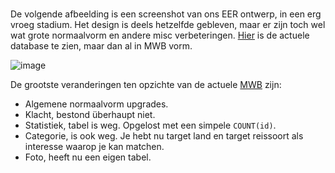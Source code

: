 #

De volgende afbeelding is een screenshot van ons EER ontwerp, in een erg vroeg stadium. Het design is
deels hetzelfde gebleven, maar er zijn toch wel wat grote normaalvorm en andere misc verbeteringen. [Hier](https://gitlab.fdmci.hva.nl/FYS/2223/is110/team-3/-/wikis/Media/2.-MWB) is de actuele database te zien, maar dan al in MWB vorm.

![image](uploads/6160f018e6a5f4f870f12119eb794975/image.png)

De grootste veranderingen ten opzichte van de actuele [MWB](https://gitlab.fdmci.hva.nl/FYS/2223/is110/team-3/-/wikis/Media/2.-MWB) zijn:
- Algemene normaalvorm upgrades.
- Klacht, bestond überhaupt niet.
- Statistiek, tabel is weg. Opgelost met een simpele `COUNT(id)`.
- Categorie, is ook weg. Je hebt nu target land en target reissoort als interesse waarop je kan matchen.
- Foto, heeft nu een eigen tabel.